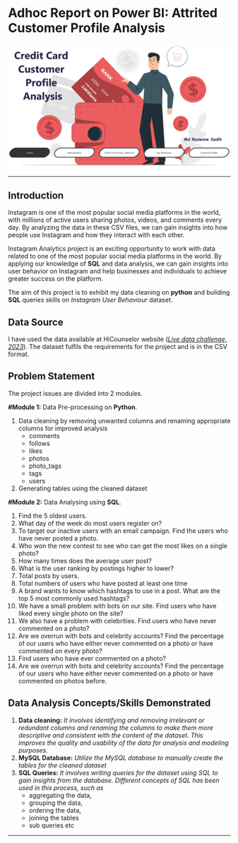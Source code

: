 # Adhoc Report on Power BI: Attrited Customer Profile Analysis
![](Pictures/intro.png)
***

## Introduction

Instagram is one of the most popular social media platforms in the world, with millions of active users sharing photos, videos, and comments every day. By analyzing the data in these CSV files, we can gain insights into how people use Instagram and how they interact with each other.

Instagram Analytics project is an exciting opportunity to work with data related to one of the most popular social media platforms in the world. By applying our knowledge of __SQL__ and data analysis, we can gain insights into user behavior on Instagram and help businesses and individuals to achieve greater success on the platform.

The aim of this project is to exhibit my data cleaning on __python__ and buliding __SQL__ queries skills on _Instagram User Behaviour_ dataset. 


## Data Source 
I have used the data available at HiCounselor website (_[Live data challenge, 2023](https://hicounselor.com/projects/analysing-user-behaviour-on-instagram-using-python-and-sql)_). The dataset fulfils the requirements for the project and is in the CSV format.

## Problem Statement

The project issues are divided into 2 modules. 

__#Module 1:__ Data Pre-processing on **Python**.

1.  Data cleaning by removing unwanted columns and renaming appropriate columns for improved analysis 
    - comments
    - follows
    - likes
    - photos
    - photo_tags
    - tags
    - users
 2. Generating tables using the cleaned dataset
   
__#Module 2:__ Data Analysing using **SQL**.

1. Find the 5 oldest users.
2. What day of the week do most users register on?
3. To target our inactive users with an email campaign. Find the users who have never posted a photo.
4. Who won the new contest to see who can get the most likes on a single photo?
5. How many times does the average user post? 
6. What is the user ranking by postings higher to lower?
7. Total posts by users.
8. Total numbers of users who have posted at least one time
9. A brand wants to know which hashtags to use in a post. What are the top 5 most commonly used hashtags?
10. We have a small problem with bots on our site. Find users who have liked every single photo on the site?
11. We also have a problem with celebrities. Find users who have never commented on a photo?
12. Are we overrun with bots and celebrity accounts? Find the percentage of our users who have either never commented on a photo or have commented on every photo?
13. Find users who have ever commented on a photo?
14. Are we overrun with bots and celebrity accounts? Find the percentage of our users who have either never commented on a photo or have commented on photos before.



## Data Analysis Concepts/Skills Demonstrated 

1. __Data cleaning:__ _It involves identifying and removing irrelevant or redundant columns and renaming the columns to make them more descriptive and consistent with the content of the dataset. This improves the quality and usability of the data for analysis and modeling purposes._
2. __MySQL Database:__ _Utilize the MySQL database to manually create the tables for the cleaned dataset_
3. __SQL Queries:__ _It involves writing queries for the dataset using SQL to gain insights from the database. Different concepts of SQL has been used in this process, such as_
    - aggregating the data, 
    - grouping the data, 
    - ordering the data,
    - joining the tables
    - sub queries etc



***
